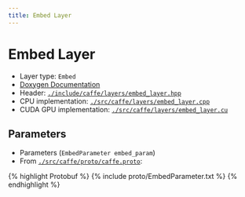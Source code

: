 ```yaml
---
title: Embed Layer
---
```


# Embed Layer

* Layer type: `Embed`
* [Doxygen Documentation](http://caffe.berkeleyvision.org/doxygen/classcaffe_1_1EmbedLayer.html)
* Header: [`./include/caffe/layers/embed_layer.hpp`](https://github.com/BVLC/caffe/blob/master/include/caffe/layers/embed_layer.hpp)
* CPU implementation: [`./src/caffe/layers/embed_layer.cpp`](https://github.com/BVLC/caffe/blob/master/src/caffe/layers/embed_layer.cpp)
* CUDA GPU implementation: [`./src/caffe/layers/embed_layer.cu`](https://github.com/BVLC/caffe/blob/master/src/caffe/layers/embed_layer.cu)

## Parameters

* Parameters (`EmbedParameter embed_param`)
* From [`./src/caffe/proto/caffe.proto`](https://github.com/BVLC/caffe/blob/master/src/caffe/proto/caffe.proto):

{% highlight Protobuf %}
{% include proto/EmbedParameter.txt %}
{% endhighlight %}
